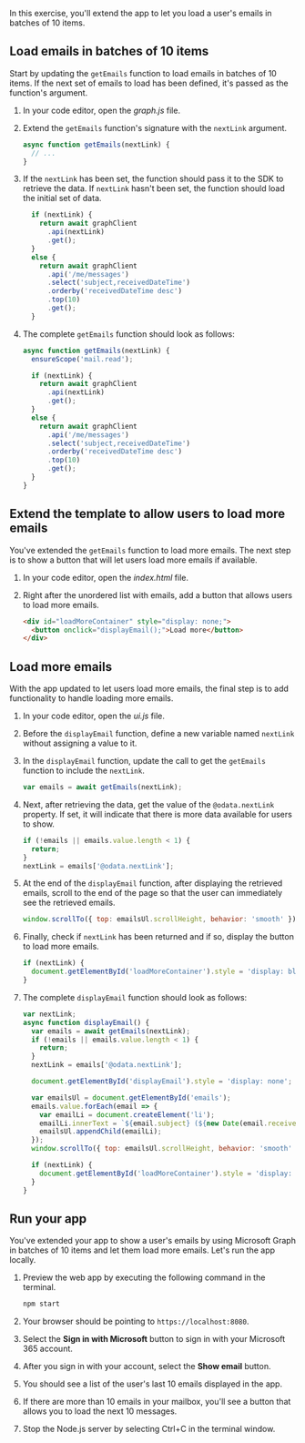 In this exercise, you'll extend the app to let you load a user's emails in batches of 10 items.

## Load emails in batches of 10 items

Start by updating the `getEmails` function to load emails in batches of 10 items. If the next set of emails to load has been defined, it's passed as the function's argument.

1. In your code editor, open the *graph.js* file.
1. Extend the `getEmails` function's signature with the `nextLink` argument.

    ```javascript
    async function getEmails(nextLink) {
      // ...
    }
    ```

1. If the `nextLink` has been set, the function should pass it to the SDK to retrieve the data. If `nextLink` hasn't been set, the function should load the initial set of data.

    ```javascript
      if (nextLink) {
        return await graphClient
          .api(nextLink)
          .get();
      }
      else {
        return await graphClient
          .api('/me/messages')
          .select('subject,receivedDateTime')
          .orderby('receivedDateTime desc')
          .top(10)
          .get();
      }
    ```

1. The complete `getEmails` function should look as follows:

    ```javascript
    async function getEmails(nextLink) {
      ensureScope('mail.read');
    
      if (nextLink) {
        return await graphClient
          .api(nextLink)
          .get();
      }
      else {
        return await graphClient
          .api('/me/messages')
          .select('subject,receivedDateTime')
          .orderby('receivedDateTime desc')
          .top(10)
          .get();
      }
    }
    ```

## Extend the template to allow users to load more emails

You've extended the `getEmails` function to load more emails. The next step is to show a button that will let users load more emails if available.

1. In your code editor, open the *index.html* file.
1. Right after the unordered list with emails, add a button that allows users to load more emails.

    ```html
    <div id="loadMoreContainer" style="display: none;">
      <button onclick="displayEmail();">Load more</button>
    </div>
    ```

## Load more emails

With the app updated to let users load more emails, the final step is to add functionality to handle loading more emails.

1. In your code editor, open the *ui.js* file.
1. Before the `displayEmail` function, define a new variable named `nextLink` without assigning a value to it.
1. In the `displayEmail` function, update the call to get the `getEmails` function to include the `nextLink`.

    ```javascript
    var emails = await getEmails(nextLink);
    ```

1. Next, after retrieving the data, get the value of the `@odata.nextLink` property. If set, it will indicate that there is more data available for users to show.

    ```javascript
    if (!emails || emails.value.length < 1) {
      return;
    }
    nextLink = emails['@odata.nextLink'];
    ```

1. At the end of the `displayEmail` function, after displaying the retrieved emails, scroll to the end of the page so that the user can immediately see the retrieved emails.

    ```javascript
    window.scrollTo({ top: emailsUl.scrollHeight, behavior: 'smooth' });
    ```

1. Finally, check if `nextLink` has been returned and if so, display the button to load more emails.

    ```javascript
    if (nextLink) {
      document.getElementById('loadMoreContainer').style = 'display: block';
    }
    ```

1. The complete `displayEmail` function should look as follows:

    ```javascript
    var nextLink;
    async function displayEmail() {
      var emails = await getEmails(nextLink);
      if (!emails || emails.value.length < 1) {
        return;
      }
      nextLink = emails['@odata.nextLink'];
    
      document.getElementById('displayEmail').style = 'display: none';
    
      var emailsUl = document.getElementById('emails');
      emails.value.forEach(email => {
        var emailLi = document.createElement('li');
        emailLi.innerText = `${email.subject} (${new Date(email.receivedDateTime).toLocaleString()})`;
        emailsUl.appendChild(emailLi);
      });
      window.scrollTo({ top: emailsUl.scrollHeight, behavior: 'smooth' });
    
      if (nextLink) {
        document.getElementById('loadMoreContainer').style = 'display: block';
      }
    }
    ```

## Run your app

You've extended your app to show a user's emails by using Microsoft Graph in batches of 10 items and let them load more emails. Let's run the app locally.

1. Preview the web app by executing the following command in the terminal.

    ```cmd
    npm start
    ```

1. Your browser should be pointing to `https://localhost:8080`.
1. Select the **Sign in with Microsoft** button to sign in with your Microsoft 365 account.
1. After you sign in with your account, select the **Show email** button.
1. You should see a list of the user's last 10 emails displayed in the app.
1. If there are more than 10 emails in your mailbox, you'll see a button that allows you to load the next 10 messages.
1. Stop the Node.js server by selecting Ctrl+C in the terminal window.
